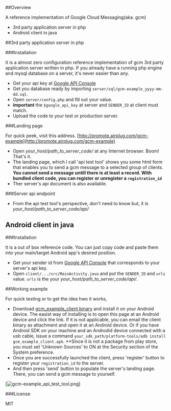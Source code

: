 ##Overview

A reference implementation of Google Cloud Messaging(aka. gcm) 
- 3rd party application server in php
- Android client in java

##3rd party application server in php

###Installation

It is a almost zero configuration reference implementation of gcm 3rd party application server written in php. If you already have a running php engine and mysql database on a server, it's never easier than any. 

- Get your api key at [Google API Console](https://code.google.com/apis/console)
- Get you database ready by importing `server/sql/gcm-example_yyyy-mm-dd.sql`.
- Open `server/config.php` and fill out your value. 
- **important** the `$google_api_key` at server and `SENDER_ID` at client must match.
- Upload the code to your test or production server.

###Landing page

For quick peek, visit this address. [http://promote.airplug.com/gcm-example](http://promote.airplug.com/gcm-example)

- Open *your_host/path_to_server_code/* at any Internet browser. Boom! That's it.
- The landing page, which I call 'api test tool' shows you some html form that enables you to send a gcm message to a selected group of clients. **You cannot send a message untill there is at least a record. With bundled client code, you can register or unregister a `registration_id`**
- Ther server's api document is also available.

###Server api endpoint

- From the api test tool's perspective, don't need to know but, it is *your_host/path_to_server_code/api/*

## Android client in java

###Installation

It is a out of box reference code. You can just copy code and paste them into your main/target Android app's desired position.

- Get your sender id from [Google API Console](https://code.google.com/apis/console) that corresponds to your server's api key.
- Open `client/.../src/MainActivity.java` and put the `SENDER_ID` and `urls` value. `urls` is the your *your_host/path_to_server_code/api/*.

##Working example

For quick testing or to get the idea hwo it works,

- Download [gcm_example_client binary](http://promote.airplug.com/gcm-example/res/bin/gcm_example_client.apk) and install it on your Android device. The easist way of installing is to open this page at an Android device and click the link. If it is not applicable, you can email the client binary as attachment and open it at an Android device. Or if you have Android SDK on your machine and an Androdid device connected with a usb cable, issue a command `your_sdk_path/platform-tools/adb install gcm_example_client.apk`. **Since it is not a package from play store, you must set 'Unknown Sources' to ON at the Security section of the System preference.
- Once you are successfully launched the client, press 'register' button to register your `registration_id` to the server.
- And then press 'send' button to populate the server's landing page. There, you can send a gcm message to yourself.

[![gcm-example_api_test_tool.png](http://promote.airplug.com/gcm-example/res/gcm-example_api_test_tool.png)]

###License

MIT

